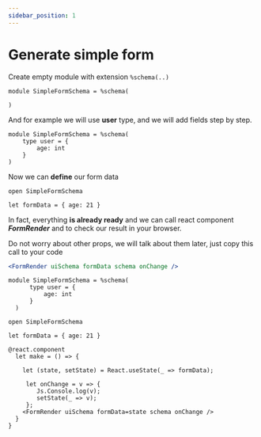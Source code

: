 ```yaml
---
sidebar_position: 1
---
```


# Generate simple form

Create empty module with extension ```%schema(..)```

```reason
module SimpleFormSchema = %schema(
    
)
```

And for example we will use **user** type, and we will add fields step by step.

```reason
module SimpleFormSchema = %schema(
    type user = {
        age: int
    }
)
```

Now we can **define** our form data

```reason
open SimpleFormSchema

let formData = { age: 21 }
```

In fact, everything **is already ready** and we can call react component ***FormRender*** and  to check our result in your browser.

Do not worry about other props, we will talk about them later, just copy this call to your code

```jsx
<FormRender uiSchema formData schema onChange />
```

```reason
module SimpleFormSchema = %schema(
      type user = {
          age: int
      }
  )

open SimpleFormSchema

let formData = { age: 21 }

@react.component
  let make = () => {
    
    let (state, setState) = React.useState(_ => formData);

     let onChange = v => {
        Js.Console.log(v);
        setState(_ => v);
     };
    <FormRender uiSchema formData=state schema onChange />
  }
}
```